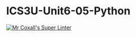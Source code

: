 # ICS3U-Unit6-05-Python

[![Mr Coxall's Super Linter](https://github.com/Haley-LeBon/ICS3U-Unit6-05-Python/workflows/Mr%20Coxall's%20Super%20Linter/badge.svg)](https://github.com/Haley-LeBon/ICS3U-Unit6-05-Python/actions/)
